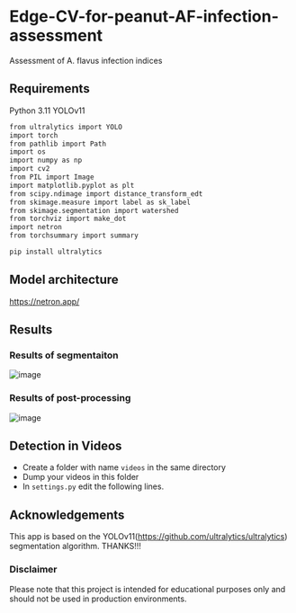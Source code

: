 # Edge-CV-for-peanut-AF-infection-assessment
Assessment of A. flavus infection indices

## Requirements

Python 3.11
YOLOv11

```bash
from ultralytics import YOLO
import torch
from pathlib import Path
import os
import numpy as np
import cv2
from PIL import Image
import matplotlib.pyplot as plt
from scipy.ndimage import distance_transform_edt
from skimage.measure import label as sk_label
from skimage.segmentation import watershed
from torchviz import make_dot
import netron
from torchsummary import summary   

pip install ultralytics 
```
## Model architecture
https://netron.app/
## Results

### Results of segmentaiton

![image](https://github.com/user-attachments/assets/67e652b8-4950-4a88-ad01-4b4452098505)

### Results of post-processing

![image](https://github.com/user-attachments/assets/81719b0f-0c73-4263-9174-15de95646865)


## Detection in Videos

- Create a folder with name `videos` in the same directory
- Dump your videos in this folder
- In `settings.py` edit the following lines.


## Acknowledgements

This app is based on the YOLOv11(<https://github.com/ultralytics/ultralytics>) segmentation algorithm. THANKS!!!

### Disclaimer

Please note that this project is intended for educational purposes only and should not be used in production environments.



